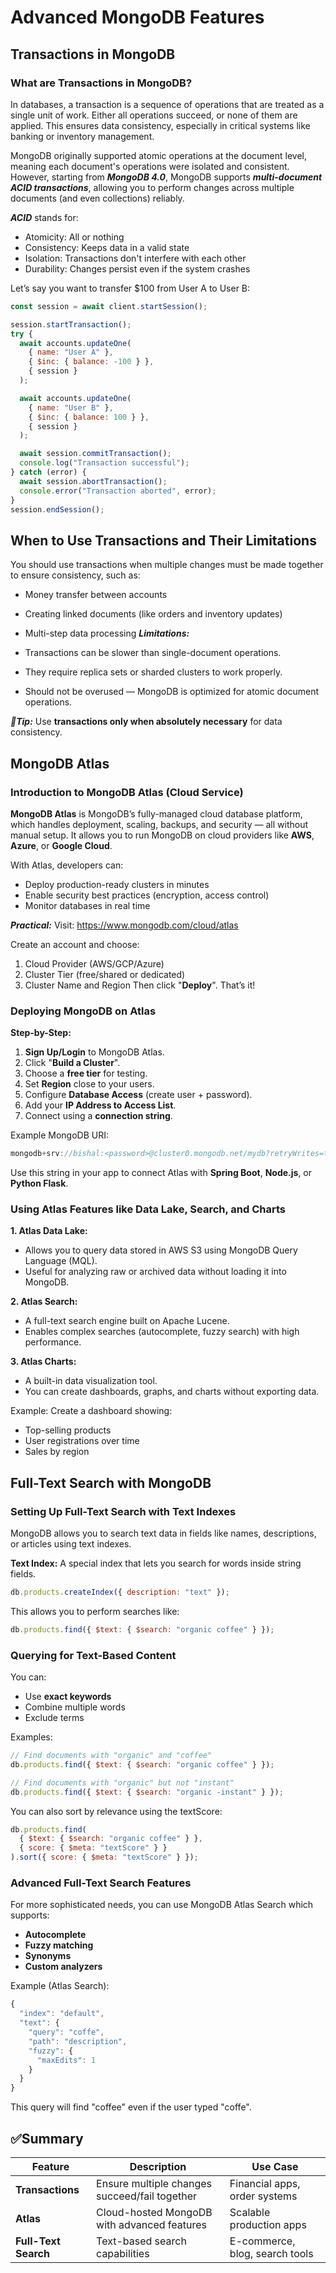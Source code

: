 # Advanced MongoDB Features

## Transactions in MongoDB

### What are Transactions in MongoDB?

In databases, a transaction is a sequence of operations that are treated as a single unit of work. Either all operations succeed, or none of them are applied. This ensures data consistency, especially in critical systems like banking or inventory management.

MongoDB originally supported atomic operations at the document level, meaning each document's operations were isolated and consistent. However, starting from ***MongoDB 4.0***, MongoDB supports ***multi-document ACID transactions***, allowing you to perform changes across multiple documents (and even collections) reliably.

***ACID*** stands for:

- Atomicity: All or nothing
- Consistency: Keeps data in a valid state
- Isolation: Transactions don't interfere with each other
- Durability: Changes persist even if the system crashes

Let’s say you want to transfer $100 from User A to User B:

```javascript
const session = await client.startSession();

session.startTransaction();
try {
  await accounts.updateOne(
    { name: "User A" },
    { $inc: { balance: -100 } },
    { session }
  );

  await accounts.updateOne(
    { name: "User B" },
    { $inc: { balance: 100 } },
    { session }
  );

  await session.commitTransaction();
  console.log("Transaction successful");
} catch (error) {
  await session.abortTransaction();
  console.error("Transaction aborted", error);
}
session.endSession();
```

## When to Use Transactions and Their Limitations

You should use transactions when multiple changes must be made together to ensure consistency, such as:

- Money transfer between accounts
- Creating linked documents (like orders and inventory updates)
- Multi-step data processing
***Limitations:***

- Transactions can be slower than single-document operations.
- They require replica sets or sharded clusters to work properly.
- Should not be overused — MongoDB is optimized for atomic document operations.

***:pushpin:Tip:*** Use **transactions only when absolutely necessary** for data consistency.

## MongoDB Atlas

### Introduction to MongoDB Atlas (Cloud Service)

**MongoDB Atlas** is MongoDB’s fully-managed cloud database platform, which handles deployment, scaling, backups, and security — all without manual setup. It allows you to run MongoDB on cloud providers like **AWS**, **Azure**, or **Google Cloud**.

With Atlas, developers can:

- Deploy production-ready clusters in minutes
- Enable security best practices (encryption, access control)
- Monitor databases in real time

***Practical:***
Visit: <https://www.mongodb.com/cloud/atlas>

Create an account and choose:

1. Cloud Provider (AWS/GCP/Azure)
2. Cluster Tier (free/shared or dedicated)
3. Cluster Name and Region
Then click "**Deploy**". That’s it!

### Deploying MongoDB on Atlas

**Step-by-Step:**

1. **Sign Up/Login** to MongoDB Atlas.
2. Click "**Build a Cluster**".
3. Choose a **free tier** for testing.
4. Set **Region** close to your users.
5. Configure **Database Access** (create user + password).
6. Add your **IP Address to Access List**.
7. Connect using a **connection string**.

Example MongoDB URI:

```javascript
mongodb+srv://bishal:<password>@cluster0.mongodb.net/mydb?retryWrites=true&w=majority
```

Use this string in your app to connect Atlas with **Spring Boot**, **Node.js**, or **Python Flask**.

### Using Atlas Features like Data Lake, Search, and Charts

**1. Atlas Data Lake:**

- Allows you to query data stored in AWS S3 using MongoDB Query Language (MQL).
- Useful for analyzing raw or archived data without loading it into MongoDB.

**2. Atlas Search:**

- A full-text search engine built on Apache Lucene.
- Enables complex searches (autocomplete, fuzzy search) with high performance.

**3. Atlas Charts:**

- A built-in data visualization tool.
- You can create dashboards, graphs, and charts without exporting data.

Example:
Create a dashboard showing:

- Top-selling products
- User registrations over time
- Sales by region

## Full-Text Search with MongoDB

### Setting Up Full-Text Search with Text Indexes

MongoDB allows you to search text data in fields like names, descriptions, or articles using text indexes.

**Text Index:** A special index that lets you search for words inside string fields.

```javascript
db.products.createIndex({ description: "text" });
```

This allows you to perform searches like:

```javascript
db.products.find({ $text: { $search: "organic coffee" } });
```

### Querying for Text-Based Content

You can:

- Use **exact keywords**
- Combine multiple words
- Exclude terms

Examples:

```javascript
// Find documents with "organic" and "coffee"
db.products.find({ $text: { $search: "organic coffee" } });

// Find documents with "organic" but not "instant"
db.products.find({ $text: { $search: "organic -instant" } });
```

You can also sort by relevance using the textScore:

```javascript
db.products.find(
  { $text: { $search: "organic coffee" } },
  { score: { $meta: "textScore" } }
).sort({ score: { $meta: "textScore" } });
```

### Advanced Full-Text Search Features

For more sophisticated needs, you can use MongoDB Atlas Search which supports:

- **Autocomplete**
- **Fuzzy matching**
- **Synonyms**
- **Custom analyzers**

Example (Atlas Search):

```javascript
{
  "index": "default",
  "text": {
    "query": "coffe",
    "path": "description",
    "fuzzy": {
      "maxEdits": 1
    }
  }
}
```

This query will find "coffee" even if the user typed "coffe".

## :white_check_mark:Summary

| Feature | Description | Use Case |
|--------|-------------|----------|
| **Transactions** | Ensure multiple changes succeed/fail together | Financial apps, order systems |
| **Atlas** | Cloud-hosted MongoDB with advanced features | Scalable production apps |
| **Full-Text Search** | Text-based search capabilities | E-commerce, blog, search tools |
